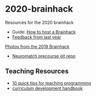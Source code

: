 # 2020-brainhack
Resources for the 2020 brainhack

- Guide: [How to host a Brainhack](https://github.com/brainhackorg/bhg-event-materials)
- [Feedback from last year](https://github.com/brainhack-uiowa/2019-brainhack/files/3521495/Default.Report.pdf)

[Photos from the 2019 Brainhack](https://www.dropbox.com/sh/g5slaqla2gc7s48/AAAcURdfylgn0hpl6Bp5MQIea?dl=0)

- [Neuromatch precourse git repo](https://github.com/NeuromatchAcademy/precourse)

## Teaching Resources

- [10 quick tips for teaching programming](https://journals.plos.org/ploscompbiol/article?id=10.1371/journal.pcbi.1007433)
- [curriculum development handbook](https://cdh.carpentries.org/)

